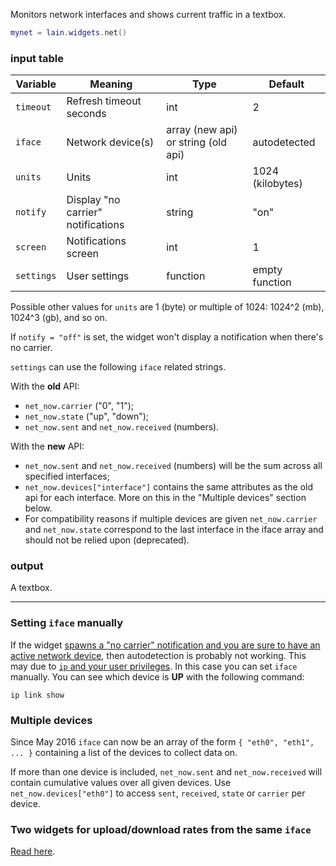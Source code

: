 Monitors network interfaces and shows current traffic in a textbox. 

```lua
mynet = lain.widgets.net()
```

### input table

Variable | Meaning | Type | Default
--- | --- | --- | ---
`timeout` | Refresh timeout seconds | int | 2
`iface` | Network device(s) | array (new api) or string (old api) | autodetected
`units` | Units | int | 1024 (kilobytes) 
`notify` | Display "no carrier" notifications | string | "on"
`screen` | Notifications screen | int | 1
`settings` | User settings | function | empty function

Possible other values for `units` are 1 (byte) or multiple of 1024: 1024^2 (mb), 1024^3 (gb), and so on.

If `notify = "off"` is set, the widget won't display a notification when there's no carrier.

`settings` can use the following `iface` related strings.

With the **old** API:

- `net_now.carrier` ("0", "1");
- `net_now.state` ("up", "down");
- `net_now.sent` and `net_now.received` (numbers).

With the **new** API:

- `net_now.sent` and `net_now.received` (numbers) will be the sum across all specified interfaces;
- `net_now.devices["interface"]` contains the same attributes as the old api for each interface. More on this in the "Multiple devices" section below.
- For compatibility reasons if multiple devices are given `net_now.carrier` and `net_now.state` correspond to the last interface in the iface array and should not be relied upon (deprecated).

### output

A textbox.

---

### Setting `iface` manually

If the widget [spawns a "no carrier" notification and you are sure to have an active network device](https://github.com/copycat-killer/lain/issues/102), then autodetection is probably not working. This may due to [`ip` and your user privileges](https://github.com/copycat-killer/lain/issues/102#issuecomment-246470526). In this case you can set `iface` manually. You can see which device is **UP** with the following command:

```shell
ip link show
```

### Multiple devices

Since May 2016 `iface` can now be an array of the form `{ "eth0", "eth1", ... }` containing a list of the devices to collect data on.

If more than one device is included, `net_now.sent` and `net_now.received` will contain cumulative values over all given devices.
Use `net_now.devices["eth0"]` to access `sent`, `received`, `state` or `carrier` per device.

### Two widgets for upload/download rates from the same `iface`

[Read here](https://github.com/copycat-killer/lain/issues/61).